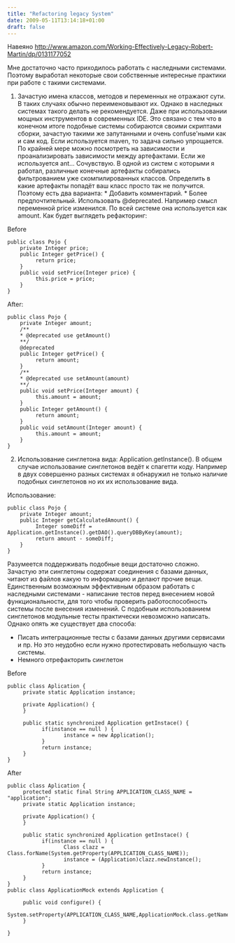 ```yaml
---
title: "Refactoring legacy System"
date: 2009-05-11T13:14:18+01:00
draft: false
---
```

Навеяно http://www.amazon.com/Working-Effectively-Legacy-Robert-Martin/dp/0131177052

Мне достаточно часто приходилось работать с наследными системами. Поэтому выработал некоторые свои собственные интересные практики при работе с такими системами.

  1. Зачастую имена классов, методов и переменных не отражают сути. В таких случаях обычно переименовывают их. Однако в наследных системах такого делать не рекомендуется. Даже при использовании мощных инструментов в современных IDE. Это связано с тем что в конечном итоге подобные системы собираются своими скриптами сборки, зачастую такими же запутанными и очень confuse'ными как и сам код. Если используется maven, то задача сильно упрощается. По крайней мере можно посмотреть на зависимости и проанализировать зависимости между артефактами. Если же используется ant... Сочувствую. В одной из систем с которыми я работал, различные конечные артефакты собирались фильтрованием уже скомпилированных классов. Определить в какие артефакты попадёт ваш класс просто так не получится. Поэтому есть два варианта:
    * Добавить комментарий.
    * Более предпочтительный. Использовать @deprecated. Например смысл переменной price изменился. По всей системе она используется как amount. Как будет выглядеть рефакторинг:

Before
    
	public class Pojo {  
	    private Integer price;  
	    public Integer getPrice() {  
	         return price;  
	    }  
	    public void setPrice(Integer price) {  
	         this.price = price;  
	    }  
	}

After:
    
	public class Pojo {  
	    private Integer amount;  
	    /** 
	    * @deprecated use getAmount() 
	    **/  
	    @deprecated  
	    public Integer getPrice() {  
	         return amount;  
	    }  
	    /** 
	    * @deprecated use setAmount(amount) 
	    **/  
	    public void setPrice(Integer amount) {  
	         this.amount = amount;  
	    }  
	    public Integer getAmount() {  
	         return amount;  
	    }  
	    public void setAmount(Integer amount) {  
	         this.amount = amount;  
	    }  
	} 
	
  2. Использование синглетона вида: Application.getInstance(). В общем случае использование синглетонов ведёт к спагетти коду. Например в двух совершенно разных системах я обнаружил не только наличие подобных синглетонов но их их использование вида.
  
Использование:
  
	public class Pojo {  
		private Integer amount;  
		public Integer getCalculatedAmount() {  
	         Integer someDiff = Application.getInstance().getDAO().queryDBByKey(amount);  
	         return amount - someDiff;  
	    }  
	}

Разумеется поддерживать подобные вещи достаточно сложно. Зачастую эти синглетоны содержат соединения с базами данных, читают из файлов какую то информацию и делают прочие вещи. Единственным возможным эффективным образом работать с наследными системами - написание тестов перед внесением новой функциональности, для того чтобы проверить работоспособность системы после внесения изменений. С подобным использованием синглетонов модульные тесты практически невозможно написать. Однако опять же существует два способа:

  * Писать интеграционные тесты с базами данных другими сервисами и пр. Но это неудобно если нужно протестировать небольшую часть системы. 
  * Немного отрефакторить синглетон
  
Before

	public class Aplication {  
	     private static Application instance;  
	  
	     private Application() {  
	     }  
	  
	     public static synchronized Application getInstace() {  
	           if(instance == null ) {  
	                  instance = new Application();  
	           }  
	           return instance;  
	     }  
	} 

After

	public class Aplication {  
	     protected static final String APPLICATION_CLASS_NAME = "application";  
	     private static Application instance;  
	  
	     private Application() {  
	     }  
	  
	     public static synchronized Application getInstace() {  
	           if(instance == null ) {  
	                  Class clazz = Class.forName(System.getProperty(APPLICATION_CLASS_NAME));  
	                  instance = (Application)clazz.newInstance();  
	           }  
	           return instance;  
	     }  
	}  
	public class ApplicationMock extends Application {  
	  
	     public void configure() {  
	          System.setProperty(APPLICATION_CLASS_NAME,ApplicationMock.class.getName());  
	     }  
	  
	}
